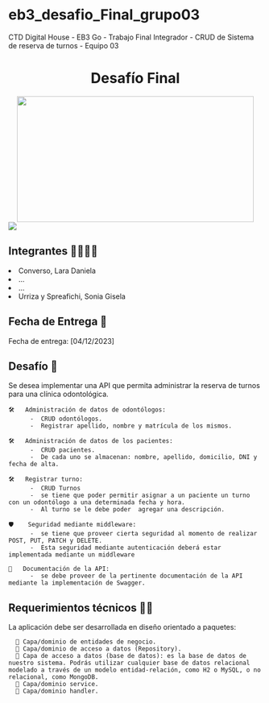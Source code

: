 # eb3_desafio_Final_grupo03
CTD Digital House - EB3 Go  - Trabajo Final Integrador  - CRUD de Sistema de reserva de turnos - Equipo 03

<h1 align="center">Desafío Final</h1>

<div align="center">
  <img src="https://github.com/Gigi-U/eb3_desafio_Final_grupo03/assets/87839629/8634a63a-d2f2-4c08-b4a5-9c8c000502db" width="470" height="250">
</div>

<img src="https://img.shields.io/badge/Go-1.20+-00ADD8?style=for-the-badge&logo=go">
<div>   

  ## Integrantes 🤜🏼🤛🏼
  <li>Converso, Lara Daniela</li> 
  <li>...</li>   
  <li>...</li>   
  <li>Urriza y Spreafichi, Sonia Gisela</li>   
  
  ## Fecha de Entrega 📅
  Fecha de entrega: [04/12/2023]
</div>

<div>
  
  ## Desafío 🚀
  <p>
Se desea implementar una API que permita administrar la reserva de turnos para una clínica
odontológica.
  </p>

    🛠️   Administración de datos de odontólogos: 
          -  CRUD odontólogos. 
          -  Registrar apellido, nombre y matrícula de los mismos.    
     
    🛠️   Administración de datos de los pacientes:     
          -  CRUD pacientes. 
          -  De cada uno se almacenan: nombre, apellido, domicilio, DNI y fecha de alta. 
          
    🛠️   Registrar turno: 
          -  CRUD Turnos
          -  se tiene que poder permitir asignar a un paciente un turno con un odontólogo a una determinada fecha y hora. 
          -  Al turno se le debe poder  agregar una descripción. 

    🛡️    Seguridad mediante middleware: 
          -  se tiene que proveer cierta seguridad al momento de realizar POST, PUT, PATCH y DELETE. 
          -  Esta seguridad mediante autenticación deberá estar implementada mediante un middleware
    
    📝   Documentación de la API: 
          -  se debe proveer de la pertinente documentación de la API mediante la implementación de Swagger.

  ## Requerimientos técnicos 🚀🚀

  La aplicación debe ser desarrollada en diseño orientado a paquetes:    
  
      📁 Capa/dominio de entidades de negocio.
      📁 Capa/dominio de acceso a datos (Repository).
      📁 Capa de acceso a datos (base de datos): es la base de datos de nuestro sistema. Podrás utilizar cualquier base de datos relacional modelado a través de un modelo entidad-relación, como H2 o MySQL, o no relacional, como MongoDB.
      📁 Capa/dominio service.
      📁 Capa/dominio handler.
